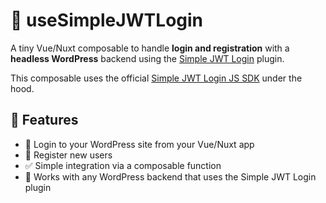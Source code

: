 # 🧩 useSimpleJWTLogin

A tiny Vue/Nuxt composable to handle **login and registration** with a **headless WordPress** backend using the [Simple JWT Login](https://simplejwtlogin.com/) plugin.

This composable uses the official [Simple JWT Login JS SDK](https://github.com/simple-jwt-login/js-sdk) under the hood.

## 🚀 Features

- 🔐 Login to your WordPress site from your Vue/Nuxt app  
- 📝 Register new users  
- ✅ Simple integration via a composable function  
- 🔄 Works with any WordPress backend that uses the Simple JWT Login plugin

